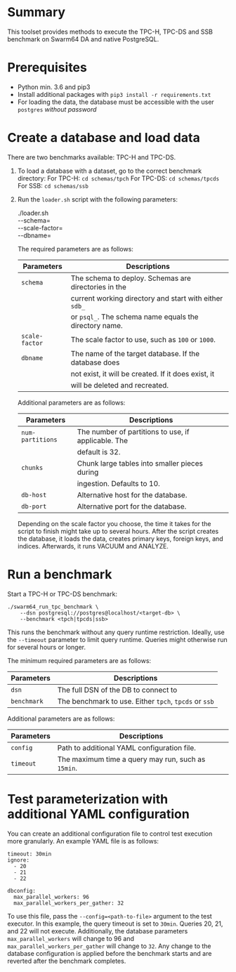 # Summary

This toolset provides methods to execute the TPC-H, TPC-DS and SSB benchmark on
Swarm64 DA and native PostgreSQL.


# Prerequisites

- Python min. 3.6 and pip3
- Install additional packages with `pip3 install -r requirements.txt`
- For loading the data, the database must be accessible with the user
  `postgres` *without password*


# Create a database and load data

There are two benchmarks available: TPC-H and TPC-DS.

1. To load a database with a dataset, go to the correct benchmark directory:
   For TPC-H: `cd schemas/tpch`
   For TPC-DS: `cd schemas/tpcds`
   For SSB: `cd schemas/ssb`

2. Run the `loader.sh` script with the following parameters:

    ./loader.sh \
        --schema=<schema-to-deploy> \
        --scale-factor=<scale-factor-to-use> \
        --dbname=<target-db>

   The required parameters are as follows:

   | Parameters     | Descriptions                                           |
   | -------------- | ------------------------------------------------------ |
   | `schema`       | The schema to deploy. Schemas are directories in the   |
   |                | current working directory and start with either `sdb_` |
   |                | or `psql_`. The schema name equals the directory name. |
   | `scale-factor` | The scale factor to use, such as `100` or `1000`.      |
   | `dbname`       | The name of the target database. If the database does  |
   |                | not exist, it will be created. If it does exist, it    |
   |                | will be deleted and recreated.                         |

   Additional parameters are as follows:

   | Parameters       | Descriptions                                         |
   | ---------------- | ---------------------------------------------------- |
   | `num-partitions` | The number of partitions to use, if applicable. The  |
   |                  | default is 32.                                       |
   | `chunks`         | Chunk large tables into smaller pieces during        |
   |                  | ingestion. Defaults to 10.                           |
   | `db-host`        | Alternative host for the database.                   |
   | `db-port`        | Alternative port for the database.                   |

   Depending on the scale factor you choose, the time it takes for the script
   to finish might take up to several hours. After the script creates the
   database, it loads the data, creates primary keys, foreign keys, and
   indices. Afterwards, it runs VACUUM and ANALYZE.


# Run a benchmark

Start a TPC-H or TPC-DS benchmark:

    ./swarm64_run_tpc_benchmark \
        --dsn postgresql://postgres@localhost/<target-db> \
        --benchmark <tpch|tpcds|ssb>

This runs the benchmark without any query runtime restriction. Ideally, use the
`--timeout` parameter to limit query runtime. Queries might otherwise run for
several hours or longer.

The minimum required parameters are as follows:

| Parameters  | Descriptions                                          |
| ----------- | ----------------------------------------------------- |
| `dsn`       | The full DSN of the DB to connect to                  |
| `benchmark` | The benchmark to use. Either `tpch`, `tpcds` or `ssb` |

Additional parameters are as follows:

| Parameters | Descriptions                                       |
| ---------- | -------------------------------------------------- |
| `config`   | Path to additional YAML configuration file.        |
| `timeout`  | The maximum time a query may run, such as `15min`. |


# Test parameterization with additional YAML configuration

You can create an additional configuration file to control test execution more
granularly. An example YAML file is as follows:

    timeout: 30min
    ignore:
      - 20
      - 21
      - 22

    dbconfig:
      max_parallel_workers: 96
      max_parallel_workers_per_gather: 32

To use this file, pass the `--config=<path-to-file>` argument to the test
executor. In this example, the query timeout is set to `30min`. Queries 20, 21,
and 22 will not execute. Additionally, the database parameters
`max_parallel_workers` will change to 96 and `max_parallel_workers_per_gather`
will change to `32`. Any change to the database configuration is applied before
the benchmark starts and are reverted after the benchmark completes.

